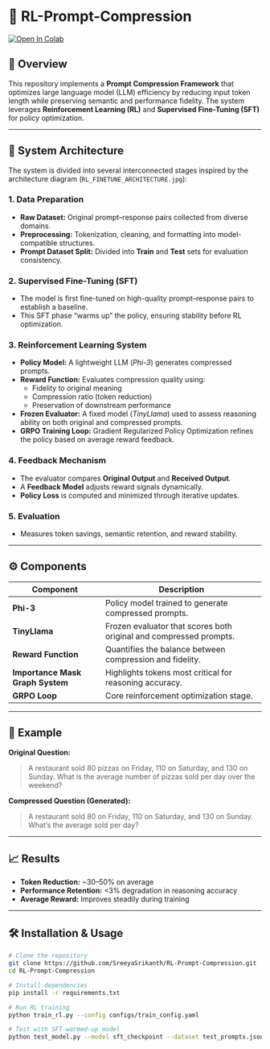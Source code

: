 # 🧠 RL-Prompt-Compression

[![Open In Colab](https://colab.research.google.com/assets/colab-badge.svg)](https://colab.research.google.com/github/SreeyaSrikanth/RL-Prompt-Compression/blob/main/phi3_GRPO.ipynb)

## 📜 Overview

This repository implements a **Prompt Compression Framework** that optimizes large language model (LLM) efficiency by reducing input token length while preserving semantic and performance fidelity. The system leverages **Reinforcement Learning (RL)** and **Supervised Fine-Tuning (SFT)** for policy optimization.

---

## 🧩 System Architecture

The system is divided into several interconnected stages inspired by the architecture diagram (`RL_FINETUNE_ARCHITECTURE.jpg`):

### 1. Data Preparation
- **Raw Dataset:** Original prompt–response pairs collected from diverse domains.
- **Preprocessing:** Tokenization, cleaning, and formatting into model-compatible structures.
- **Prompt Dataset Split:** Divided into **Train** and **Test** sets for evaluation consistency.

### 2. Supervised Fine-Tuning (SFT)
- The model is first fine-tuned on high-quality prompt–response pairs to establish a baseline.
- This SFT phase “warms up” the policy, ensuring stability before RL optimization.

### 3. Reinforcement Learning System
- **Policy Model:** A lightweight LLM (*Phi-3*) generates compressed prompts.
- **Reward Function:** Evaluates compression quality using:
  - Fidelity to original meaning  
  - Compression ratio (token reduction)  
  - Preservation of downstream performance
- **Frozen Evaluator:** A fixed model (*TinyLlama*) used to assess reasoning ability on both original and compressed prompts.
- **GRPO Training Loop:** Gradient Regularized Policy Optimization refines the policy based on average reward feedback.

### 4. Feedback Mechanism
- The evaluator compares **Original Output** and **Received Output**.
- A **Feedback Model** adjusts reward signals dynamically.
- **Policy Loss** is computed and minimized through iterative updates.

### 5. Evaluation
- Measures token savings, semantic retention, and reward stability.

---

## ⚙️ Components

| Component | Description |
|------------|-------------|
| **Phi-3** | Policy model trained to generate compressed prompts. |
| **TinyLlama** | Frozen evaluator that scores both original and compressed prompts. |
| **Reward Function** | Quantifies the balance between compression and fidelity. |
| **Importance Mask Graph System** | Highlights tokens most critical for reasoning accuracy. |
| **GRPO Loop** | Core reinforcement optimization stage. |

---

## 🧪 Example

**Original Question:**
> A restaurant sold 80 pizzas on Friday, 110 on Saturday, and 130 on Sunday. What is the average number of pizzas sold per day over the weekend?

**Compressed Question (Generated):**
> A restaurant sold 80 on Friday, 110 on Saturday, and 130 on Sunday. What’s the average sold per day?

---

## 📈 Results

- **Token Reduction:** ~30–50% on average  
- **Performance Retention:** <3% degradation in reasoning accuracy  
- **Average Reward:** Improves steadily during training  

---

## 🛠️ Installation & Usage

```bash
# Clone the repository
git clone https://github.com/SreeyaSrikanth/RL-Prompt-Compression.git
cd RL-Prompt-Compression

# Install dependencies
pip install -r requirements.txt

# Run RL training
python train_rl.py --config configs/train_config.yaml

# Test with SFT-warmed-up model
python test_model.py --model sft_checkpoint --dataset test_prompts.json
